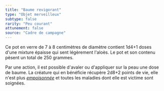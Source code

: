 ```yaml
---
title: "Baume revigorant"
type: "Objet merveilleux"
subtype: false
rarity: "Peu courant"
attunement: false
source: "Cadre de campagne"
---
```

Ce pot en verre de 7 à 8 centimètres de diamètre contient 1d4+1 doses d'une mixture épaisse qui sent légèrement l'aloès. Le pot et son contenu pèsent un total de 250 grammes.

Par une action, il est possible d'avaler ou d'appliquer sur la peau une dose de baume. La créature qui en bénéficie récupère 2d8+2 points de vie, elle n'est plus [_empoisonnée_](/gerer-la-sante-du-personnage#empoisonné) et toutes les maladies dont elle est victime sont soignées.
